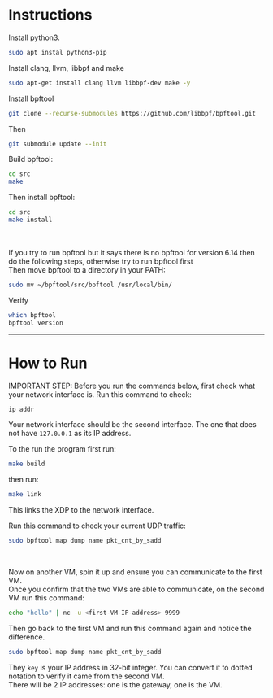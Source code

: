 # Instructions
Install python3.<br/>
```sh
sudo apt instal python3-pip
```

Install clang, llvm, libbpf and make
```sh
sudo apt-get install clang llvm libbpf-dev make -y
```

Install bpftool
```sh
git clone --recurse-submodules https://github.com/libbpf/bpftool.git
```
Then
```sh
git submodule update --init
```
Build bpftool:
```sh
cd src
make
```
Then install bpftool:
```sh
cd src
make install
```
<br/>
<br/>
If you try to run bpftool but it says there is no bpftool for version 6.14 then do the following steps, otherwise try to run bpftool first<br/>
Then move bpftool to a directory in your PATH:

```sh
sudo mv ~/bpftool/src/bpftool /usr/local/bin/
```

Verify
```sh
which bpftool
bpftool version
```

---

# How to Run
IMPORTANT STEP: Before you run the commands below, first check what your network interface is.
Run this command to check:
```sh
ip addr
```
Your network interface should be the second interface. The one that does not have `127.0.0.1` as its IP address.

To the run the program first run:
```sh
make build
```

then run:
```sh
make link
```
This links the XDP to the network interface.
<br/>

Run this command to check your current UDP traffic:
```sh
sudo bpftool map dump name pkt_cnt_by_sadd
```
<br/>

Now on another VM, spin it up and ensure you can communicate to the first VM.<br/>
Once you confirm that the two VMs are able to communicate, on the second VM run this command:
```sh
echo "hello" | nc -u <first-VM-IP-address> 9999
```
Then go back to the first VM and run this command again and notice the difference.
```sh
sudo bpftool map dump name pkt_cnt_by_sadd
```
They `key` is your IP address in 32-bit integer. You can convert it to dotted notation to verify it came from the second VM.<br/>
There will be 2 IP addresses: one is the gateway, one is the VM.
